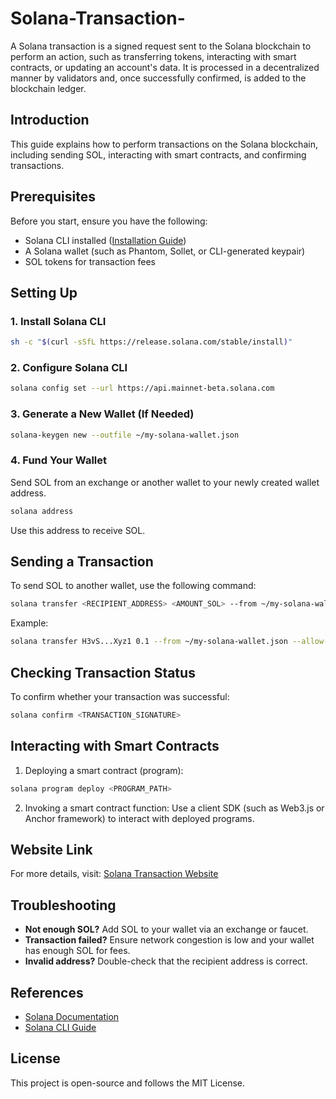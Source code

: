 # Solana-Transaction-
A Solana transaction is a signed request sent to the Solana blockchain to perform an action, such as transferring tokens, interacting with smart contracts, or updating an account's data. It is processed in a decentralized manner by validators and, once successfully confirmed, is added to the blockchain ledger.
## Introduction
This guide explains how to perform transactions on the Solana blockchain, including sending SOL, interacting with smart contracts, and confirming transactions.

## Prerequisites
Before you start, ensure you have the following:
- Solana CLI installed ([Installation Guide](https://docs.solana.com/cli/install-solana-cli-tools))
- A Solana wallet (such as Phantom, Sollet, or CLI-generated keypair)
- SOL tokens for transaction fees

## Setting Up
### 1. Install Solana CLI
```sh
sh -c "$(curl -sSfL https://release.solana.com/stable/install)"
```

### 2. Configure Solana CLI
```sh
solana config set --url https://api.mainnet-beta.solana.com
```

### 3. Generate a New Wallet (If Needed)
```sh
solana-keygen new --outfile ~/my-solana-wallet.json
```

### 4. Fund Your Wallet
Send SOL from an exchange or another wallet to your newly created wallet address.
```sh
solana address
```
Use this address to receive SOL.

## Sending a Transaction
To send SOL to another wallet, use the following command:
```sh
solana transfer <RECIPIENT_ADDRESS> <AMOUNT_SOL> --from ~/my-solana-wallet.json --allow-unfunded-recipient
```
Example:
```sh
solana transfer H3vS...Xyz1 0.1 --from ~/my-solana-wallet.json --allow-unfunded-recipient
```

## Checking Transaction Status
To confirm whether your transaction was successful:
```sh
solana confirm <TRANSACTION_SIGNATURE>
```

## Interacting with Smart Contracts
1. Deploying a smart contract (program):
```sh
solana program deploy <PROGRAM_PATH>
```
2. Invoking a smart contract function:
Use a client SDK (such as Web3.js or Anchor framework) to interact with deployed programs.

## Website Link
For more details, visit: [Solana Transaction Website](https://ac55c46b-d25a-43f7-9517-b758d397aaec-00-2wufno70d2imf.pike.replit.dev/)

## Troubleshooting
- **Not enough SOL?** Add SOL to your wallet via an exchange or faucet.
- **Transaction failed?** Ensure network congestion is low and your wallet has enough SOL for fees.
- **Invalid address?** Double-check that the recipient address is correct.

## References
- [Solana Documentation](https://docs.solana.com/)
- [Solana CLI Guide](https://docs.solana.com/cli)

## License
This project is open-source and follows the MIT License.

